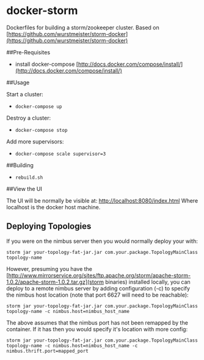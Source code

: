 docker-storm
============

Dockerfiles for building a storm/zookeeper cluster.
Based on [https://github.com/wurstmeister/storm-docker](https://github.com/wurstmeister/storm-docker)

##Pre-Requisites

- install docker-compose [http://docs.docker.com/compose/install/](http://docs.docker.com/compose/install/)

##Usage

Start a cluster:

- ```docker-compose up```

Destroy a cluster:

- ```docker-compose stop```

Add more supervisors:

- ```docker-compose scale supervisor=3```

##Building

- ```rebuild.sh```

##View the UI

The UI will be normally be visible at: [http://localhost:8080/index.html](http://localhost:8080/index.html)
Where localhost is the docker host machine.

## Deploying Topologies

If you were on the nimbus server then you would normally deploy your with:

    storm jar your-topology-fat-jar.jar com.your.package.TopologyMainClass topology-name 

However, presuming you have the [http://www.mirrorservice.org/sites/ftp.apache.org/storm/apache-storm-1.0.2/apache-storm-1.0.2.tar.gz](storm binaries) installed locally, you can deploy to a remote nimbus server by adding configuration (-c) to specify the nimbus host location (note that port 6627 will need to be reachable):

    storm jar your-topology-fat-jar.jar com.your.package.TopologyMainClass topology-name -c nimbus.host=nimbus_host_name

The above assumes that the nimbus port has not been remapped by the container.  If it has then you would specify it's location with more config:

    storm jar your-topology-fat-jar.jar com.your.package.TopologyMainClass topology-name -c nimbus.host=nimbus_host_name -c nimbus.thrift.port=mapped_port
